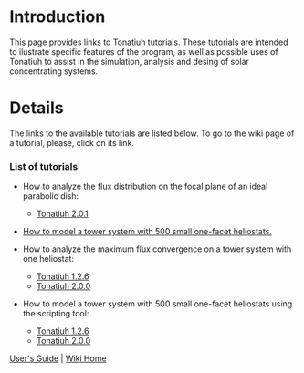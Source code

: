 # Introduction #

This page provides links to Tonatiuh tutorials. These tutorials are intended to ilustrate specific features of the program, as well as possible uses of Tonatiuh to assist in the simulation, analysis and desing of solar concentrating systems.


# Details #

The links to the available tutorials are listed below. To go to the wiki page of a tutorial, please, click on its link.

### List of tutorials ###

  * How to analyze the flux distribution on the focal plane of an ideal parabolic dish:
    * [Tonatiuh 2.0.1](Tutorial_ParabolicDish_V201.md)

  * [How to model a tower system with 500 small one-facet heliostats.](TutorialSmallHeliostatsTower.md)

  * How to analyze the maximum flux convergence on a tower system with one heliostat:
    * [Tonatiuh 1.2.6](TutorialFluxConvergenceOnTowerSystem.md)
    * [Tonatiuh 2.0.0](TutorialFluxConvergenceOnTowerSystemv2.md)

  * How to model a tower system with 500 small one-facet heliostats using the scripting tool:
    * [Tonatiuh 1.2.6](TutorialSmallHeliostatsTowerUsingScript.md)
    * [Tonatiuh 2.0.0](TutorialSmallHeliostatsTowerUsingScriptv2.md)


[User's Guide](UsersGuide.md) | [Wiki Home](http://code.google.com/p/tonatiuh/w/list)